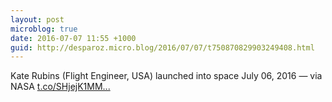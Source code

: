 ```yaml
---
layout: post
microblog: true
date: 2016-07-07 11:55 +1000
guid: http://desparoz.micro.blog/2016/07/07/t750870829903249408.html
---
```

Kate Rubins (Flight Engineer, USA) launched into space July 06, 2016 — via NASA [t.co/SHjejK1MM...](https://t.co/SHjejK1MMo)

